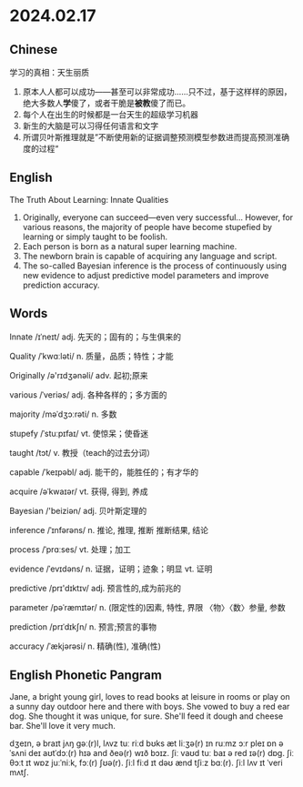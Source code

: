 # 2024.02.17
## Chinese
学习的真相：天生丽质
1. 原本人人都可以成功——甚至可以非常成功……只不过，基于这样样的原因，绝大多数人**学**傻了，或者干脆是**被教**傻了而已。
2. 每个人在出生的时候都是一台天生的超级学习机器
3. 新生的大脑是可以习得任何语言和文字
4. 所谓贝叶斯推理就是”不断使用新的证据调整预测模型参数进而提高预测准确度的过程“
## English
The Truth About Learning: Innate Qualities
1. Originally, everyone can succeed—even very successful... However, for various reasons, the majority of people have become stupefied by learning or simply taught to be foolish.
2. Each person is born as a natural super learning machine.
3. The newborn brain is capable of acquiring any language and script.
4. The so-called Bayesian inference is the process of continuously using new evidence to adjust predictive model parameters and improve prediction accuracy.
## Words
Innate  /ɪˈneɪt/
adj. 先天的；固有的；与生俱来的

Quality /ˈkwɑːləti/
n. 质量，品质；特性；才能

Originally /ə'rɪdʒənəli/
adv. 起初;原来

various  /ˈveriəs/
adj. 各种各样的；多方面的

majority /məˈdʒɔːrəti/
n. 多数

stupefy /ˈstuːpɪfaɪ/
vt. 使惊呆；使昏迷

taught  /tɔt/
v. 教授（teach的过去分词）

capable /ˈkeɪpəbl/
adj. 能干的，能胜任的；有才华的

acquire /əˈkwaɪər/
vt. 获得, 得到, 养成

Bayesian /'beiziən/
adj. 贝叶斯定理的

inference /ˈɪnfərəns/
n. 推论, 推理, 推断
推断结果, 结论

process /ˈprɑːses/
vt. 处理；加工

evidence  /ˈevɪdəns/
n. 证据，证明；迹象；明显
vt. 证明

predictive /prɪ'dɪktɪv/
adj. 预言性的,成为前兆的

parameter /pəˈræmɪtər/
n. (限定性的)因素, 特性, 界限
〈物〉〈数〉参量, 参数

prediction /prɪˈdɪkʃn/
n. 预言;预言的事物

accuracy /ˈækjərəsi/
n. 精确(性), 准确(性)
## English Phonetic Pangram
Jane, a bright young girl, loves to read books at leisure in rooms or play on a sunny day outdoor here and there with boys. She vowed to buy a red ear dog. She thought it was unique, for sure. She'll feed it dough and cheese bar. She'll love it very much.

dʒeɪn, ə braɪt jʌŋ gəː(r)l, lʌvz tuː riːd bʊks æt liːʒə(r) ɪn ruːmz ɔːr pleɪ ɒn ə ˈsʌni deɪ aʊtˈdɔː(r) hɪə and ðeə(r) wɪð bɔɪz. ʃiː vaʊd tuː baɪ ə red ɪə(r) dɒg. ʃiː θɔːt ɪt wɒz juːˈniːk, fɔː(r) ʃʊə(r). ʃiːl fiːd ɪt dəʊ ænd tʃiːz bɑː(r). ʃiːl lʌv ɪt ˈveri mʌtʃ.